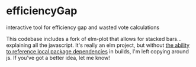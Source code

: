 # efficiencyGap
interactive tool for efficiency gap and wasted vote calculations

This codebase includes a fork of elm-plot that allows for stacked bars... explaining all the javascript. It's really an elm project, but without [the ability to reference local package dependencies](https://github.com/elm-lang/elm-package/issues/87) in builds, I'm left copying around js. If you've got a better idea, let me know!
